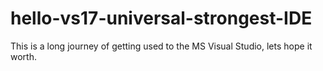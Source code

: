 # hello-vs17-universal-strongest-IDE

This is a long journey of getting used to the MS Visual Studio, lets hope it worth. 
